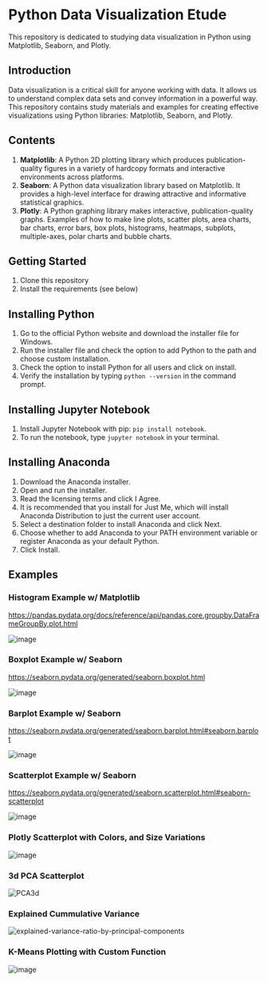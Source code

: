 # Python Data Visualization Etude

This repository is dedicated to studying data visualization in Python using Matplotlib, Seaborn, and Plotly.

## Introduction

Data visualization is a critical skill for anyone working with data. It allows us to understand complex data sets and convey information in a powerful way. This repository contains study materials and examples for creating effective visualizations using Python libraries: Matplotlib, Seaborn, and Plotly.

## Contents

1. **Matplotlib**: A Python 2D plotting library which produces publication-quality figures in a variety of hardcopy formats and interactive environments across platforms.
2. **Seaborn**: A Python data visualization library based on Matplotlib. It provides a high-level interface for drawing attractive and informative statistical graphics.
3. **Plotly**: A Python graphing library makes interactive, publication-quality graphs. Examples of how to make line plots, scatter plots, area charts, bar charts, error bars, box plots, histograms, heatmaps, subplots, multiple-axes, polar charts and bubble charts.

## Getting Started

1. Clone this repository
2. Install the requirements (see below)

## Installing Python
1. Go to the official Python website and download the installer file for Windows.
2. Run the installer file and check the option to add Python to the path and choose custom installation.
3. Check the option to install Python for all users and click on install.
4. Verify the installation by typing `python --version` in the command prompt.

## Installing Jupyter Notebook
1. Install Jupyter Notebook with pip: `pip install notebook`.
2. To run the notebook, type `jupyter notebook` in your terminal.

## Installing Anaconda
1. Download the Anaconda installer.
2. Open and run the installer.
3. Read the licensing terms and click I Agree.
4. It is recommended that you install for Just Me, which will install Anaconda Distribution to just the current user account.
5. Select a destination folder to install Anaconda and click Next.
6. Choose whether to add Anaconda to your PATH environment variable or register Anaconda as your default Python.
7. Click Install.


## Examples

### Histogram Example w/ Matplotlib
https://pandas.pydata.org/docs/reference/api/pandas.core.groupby.DataFrameGroupBy.plot.html

![image](https://github.com/elmunoz42/python-plots/assets/24879995/15fca24c-f6c9-4e35-afc9-c01042c0e8da)

### Boxplot Example w/ Seaborn 
https://seaborn.pydata.org/generated/seaborn.boxplot.html

![image](https://github.com/elmunoz42/python-plots/assets/24879995/51f904b7-48b4-4378-bc33-1f52fe2c0861)

### Barplot Example w/ Seaborn 
https://seaborn.pydata.org/generated/seaborn.barplot.html#seaborn.barplot

![image](https://github.com/elmunoz42/python-plots/assets/24879995/01ba0c19-8333-4a10-963b-921ceee15a30)

### Scatterplot Example w/ Seaborn
https://seaborn.pydata.org/generated/seaborn.scatterplot.html#seaborn-scatterplot

![image](https://github.com/elmunoz42/python-plots/assets/24879995/ff9d2e13-79a2-458a-aca7-71b8364de793)

### Plotly Scatterplot with Colors, and Size Variations

![image](https://github.com/user-attachments/assets/2915c8de-782a-4f78-8796-f30dcf2b456b)

### 3d PCA Scatterplot
![PCA3d](https://github.com/user-attachments/assets/cf5d1bfe-5645-4aaa-89f9-919044bdd383)

### Explained Cummulative Variance

![explained-variance-ratio-by-principal-components](https://github.com/user-attachments/assets/b5967b66-8b47-4a68-b69f-fa6d7f77416d)

### K-Means Plotting with Custom Function

![image](https://github.com/user-attachments/assets/0090e6a4-6cb8-41f4-845c-a27d29a727c9)


